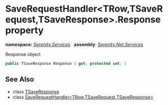 # SaveRequestHandler&lt;TRow,TSaveRequest,TSaveResponse&gt;.Response property
**namespace:** *[Serenity.Services](../../README.md#serenity.services-namespace)*   **assembly**: *[Serenity.Net.Services](../../README.md)*

Response object

```csharp
public TSaveResponse Response { get; protected set; }
```

## See Also

* class [TSaveResponse](../Serenity.Net.Services/../SaveRequestHandler-3.TSaveResponse.md)
* class [SaveRequestHandler&lt;TRow,TSaveRequest,TSaveResponse&gt;](../SaveRequestHandler-3.md)